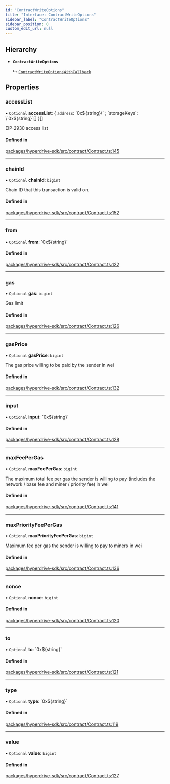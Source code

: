 ```yaml
---
id: "ContractWriteOptions"
title: "Interface: ContractWriteOptions"
sidebar_label: "ContractWriteOptions"
sidebar_position: 0
custom_edit_url: null
---
```


## Hierarchy

- **`ContractWriteOptions`**

  ↳ [`ContractWriteOptionsWithCallback`](ContractWriteOptionsWithCallback.md)

## Properties

### accessList

• `Optional` **accessList**: { `address`: \`0x${string}\` ; `storageKeys`: \`0x${string}\`[]  }[]

EIP-2930 access list

#### Defined in

[packages/hyperdrive-sdk/src/contract/Contract.ts:145](https://github.com/delvtech/hyperdrive-monorepo/blob/75f770a/packages/hyperdrive-sdk/src/contract/Contract.ts#L145)

___

### chainId

• `Optional` **chainId**: `bigint`

Chain ID that this transaction is valid on.

#### Defined in

[packages/hyperdrive-sdk/src/contract/Contract.ts:152](https://github.com/delvtech/hyperdrive-monorepo/blob/75f770a/packages/hyperdrive-sdk/src/contract/Contract.ts#L152)

___

### from

• `Optional` **from**: \`0x${string}\`

#### Defined in

[packages/hyperdrive-sdk/src/contract/Contract.ts:122](https://github.com/delvtech/hyperdrive-monorepo/blob/75f770a/packages/hyperdrive-sdk/src/contract/Contract.ts#L122)

___

### gas

• `Optional` **gas**: `bigint`

Gas limit

#### Defined in

[packages/hyperdrive-sdk/src/contract/Contract.ts:126](https://github.com/delvtech/hyperdrive-monorepo/blob/75f770a/packages/hyperdrive-sdk/src/contract/Contract.ts#L126)

___

### gasPrice

• `Optional` **gasPrice**: `bigint`

The gas price willing to be paid by the sender in wei

#### Defined in

[packages/hyperdrive-sdk/src/contract/Contract.ts:132](https://github.com/delvtech/hyperdrive-monorepo/blob/75f770a/packages/hyperdrive-sdk/src/contract/Contract.ts#L132)

___

### input

• `Optional` **input**: \`0x${string}\`

#### Defined in

[packages/hyperdrive-sdk/src/contract/Contract.ts:128](https://github.com/delvtech/hyperdrive-monorepo/blob/75f770a/packages/hyperdrive-sdk/src/contract/Contract.ts#L128)

___

### maxFeePerGas

• `Optional` **maxFeePerGas**: `bigint`

The maximum total fee per gas the sender is willing to pay (includes the
network / base fee and miner / priority fee) in wei

#### Defined in

[packages/hyperdrive-sdk/src/contract/Contract.ts:141](https://github.com/delvtech/hyperdrive-monorepo/blob/75f770a/packages/hyperdrive-sdk/src/contract/Contract.ts#L141)

___

### maxPriorityFeePerGas

• `Optional` **maxPriorityFeePerGas**: `bigint`

Maximum fee per gas the sender is willing to pay to miners in wei

#### Defined in

[packages/hyperdrive-sdk/src/contract/Contract.ts:136](https://github.com/delvtech/hyperdrive-monorepo/blob/75f770a/packages/hyperdrive-sdk/src/contract/Contract.ts#L136)

___

### nonce

• `Optional` **nonce**: `bigint`

#### Defined in

[packages/hyperdrive-sdk/src/contract/Contract.ts:120](https://github.com/delvtech/hyperdrive-monorepo/blob/75f770a/packages/hyperdrive-sdk/src/contract/Contract.ts#L120)

___

### to

• `Optional` **to**: \`0x${string}\`

#### Defined in

[packages/hyperdrive-sdk/src/contract/Contract.ts:121](https://github.com/delvtech/hyperdrive-monorepo/blob/75f770a/packages/hyperdrive-sdk/src/contract/Contract.ts#L121)

___

### type

• `Optional` **type**: \`0x${string}\`

#### Defined in

[packages/hyperdrive-sdk/src/contract/Contract.ts:119](https://github.com/delvtech/hyperdrive-monorepo/blob/75f770a/packages/hyperdrive-sdk/src/contract/Contract.ts#L119)

___

### value

• `Optional` **value**: `bigint`

#### Defined in

[packages/hyperdrive-sdk/src/contract/Contract.ts:127](https://github.com/delvtech/hyperdrive-monorepo/blob/75f770a/packages/hyperdrive-sdk/src/contract/Contract.ts#L127)
